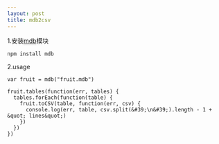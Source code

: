 ```yaml
---
layout: post
title: mdb2csv
---
```


1.安装[mdb](https://github.com/maxogden/node-mdb)模块

```
npm install mdb
```

2.usage

```
var fruit = mdb("fruit.mdb")

fruit.tables(function(err, tables) {
  tables.forEach(function(table) {
    fruit.toCSV(table, function(err, csv) {
      console.log(err, table, csv.split(&#39;\n&#39;).length - 1 + &quot; lines&quot;)
    })
  })
})
```

